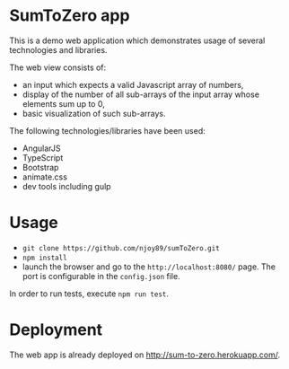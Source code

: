 SumToZero app
====

This is a demo web application which demonstrates usage of several technologies and libraries.

The web view consists of:
* an input which expects a valid Javascript array of numbers,
* display of the number of all sub-arrays of the input array whose elements sum up to 0,
* basic visualization of such sub-arrays.

The following technologies/libraries have been used:

* AngularJS
* TypeScript
* Bootstrap
* animate.css
* dev tools including gulp

# Usage

* `git clone https://github.com/njoy89/sumToZero.git`
* `npm install`
* launch the browser and go to the `http://localhost:8080/` page. The port is configurable in the `config.json` file.

In order to run tests, execute `npm run test`.

# Deployment

The web app is already deployed on http://sum-to-zero.herokuapp.com/.